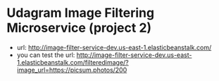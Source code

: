 # Udagram Image Filtering Microservice (project 2)
- url: http://image-filter-service-dev.us-east-1.elasticbeanstalk.com/
- you can test the url: http://image-filter-service-dev.us-east-1.elasticbeanstalk.com/filteredimage/?image_url=https://picsum.photos/200

